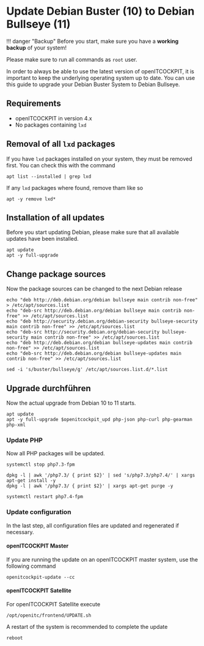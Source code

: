 # Update Debian Buster (10) to Debian Bullseye (11)

!!! danger "Backup"
    Before you start, make sure you have a **working backup** of your system!

Please make sure to run all commands as `root` user.

In order to always be able to use the latest version of openITCOCKPIT, it is important to keep the underlying operating system up to date.
You can use this guide to upgrade your Debian Buster System to Debian Bullseye.

##  Requirements
 -  openITCOCKPIT in version 4.x
 -  No packages containing `lxd`


## Removal of all `lxd` packages
If you have `lxd` packages installed on your system, they must be removed first. You can check this with the command
```
apt list --installed | grep lxd
```

If any `lxd` packages where found, remove tham like so
```
apt -y remove lxd*
```

## Installation of all updates
Before you start updating Debian, please make sure that all available updates have been installed.

```
apt update
apt -y full-upgrade
```

## Change package sources
Now the package sources can be changed to the next Debian release
```
echo "deb http://deb.debian.org/debian bullseye main contrib non-free" > /etc/apt/sources.list
echo "deb-src http://deb.debian.org/debian bullseye main contrib non-free" >> /etc/apt/sources.list
echo "deb http://security.debian.org/debian-security bullseye-security main contrib non-free" >> /etc/apt/sources.list
echo "deb-src http://security.debian.org/debian-security bullseye-security main contrib non-free" >> /etc/apt/sources.list
echo "deb http://deb.debian.org/debian bullseye-updates main contrib non-free" >> /etc/apt/sources.list
echo "deb-src http://deb.debian.org/debian bullseye-updates main contrib non-free" >> /etc/apt/sources.list

sed -i 's/buster/bullseye/g' /etc/apt/sources.list.d/*.list
```

## Upgrade durchführen
Now the actual upgrade from Debian 10 to 11 starts.
```
apt update
apt -y full-upgrade $openitcockpit_upd php-json php-curl php-gearman php-xml
```

### Update PHP
Now all PHP packages will be updated.
```
systemctl stop php7.3-fpm
```

```
dpkg -l | awk '/php7.3/ { print $2}' | sed 's/php7.3/php7.4/' | xargs apt-get install -y
dpkg -l | awk '/php7.3/ { print $2}' | xargs apt-get purge -y

systemctl restart php7.4-fpm
```

### Update configuration
In the last step, all configuration files are updated and regenerated if necessary.

#### openITCOCKPIT Master
If you are running the update on an openITCOCKPIT master system, use the following command
```
openitcockpit-update --cc
```

#### openITCOCKPIT Satellite
For openITCOCKPIT Satellite execute
```
/opt/openitc/frontend/UPDATE.sh
```

A restart of the system is recommended to complete the update
```
reboot
```
